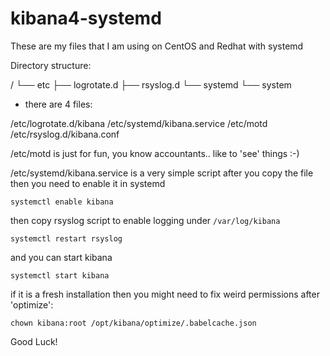 # kibana4-systemd

These are my files that I am using on CentOS and Redhat with systemd

Directory structure:

/
└── etc
    ├── logrotate.d
    ├── rsyslog.d
    └── systemd
        └── system


- there are 4 files:

/etc/logrotate.d/kibana
/etc/systemd/kibana.service
/etc/motd
/etc/rsyslog.d/kibana.conf


/etc/motd is just for fun, you know accountants.. like to 'see' things :-)

/etc/systemd/kibana.service is a very simple script after you copy the file then you need to enable it in systemd 

`systemctl enable kibana`

then copy rsyslog script to enable logging under `/var/log/kibana`

`systemctl restart rsyslog`

and you can start kibana

`systemctl start kibana`

if it is a fresh installation then you might need to fix weird permissions after 'optimize':

`chown kibana:root /opt/kibana/optimize/.babelcache.json`


Good Luck!
